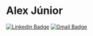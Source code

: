 # Alex Júnior
[![Linkedin Badge](https://img.shields.io/badge/-Alex%20Júnior-32C8D9?style=flat-square&logo=Linkedin&logoColor=white&link=https://www.linkedin.com/in/diego-schell-fernandes/)](https://www.linkedin.com/in/alex-junior-7944323b/) [![Gmail Badge](https://img.shields.io/badge/-silva_jralex@hotmail.com-32C8D9?style=flat-square&logo=Gmail&logoColor=white&link=mailto:silva_jralex@hotmail.com)](mailto:silva_jralex@hotmail.com)
